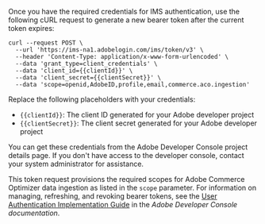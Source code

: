 Once you have the required credentials for IMS authentication, use the following cURL request to generate a new bearer token after the current token expires:

```shell
curl --request POST \
  --url 'https://ims-na1.adobelogin.com/ims/token/v3' \
  --header 'Content-Type: application/x-www-form-urlencoded' \
  --data 'grant_type=client_credentials' \
  --data 'client_id={{clientId}}' \
  --data 'client_secret={{clientSecret}}' \
  --data 'scope=openid,AdobeID,profile,email,commerce.aco.ingestion'
```

Replace the following placeholders with your credentials:

- `{{clientId}}`: The client ID generated for your Adobe developer project
- `{{clientSecret}}`: The client secret generated for your Adobe developer project

You can get these credentials from the Adobe Developer Console project details page. If you don't have access to the developer console, contact your system administrator for assistance.

<InlineAlert variant="info" slots="text" />

This token request provisions the required scopes for Adobe Commerce Optimizer data ingestion as listed in the `scope` parameter. For information on managing, refreshing, and revoking bearer tokens, see the [User Authentication Implementation Guide](https://developer.adobe.com/developer-console/docs/guides/authentication/UserAuthentication) in the *Adobe Developer Console documentation*.
